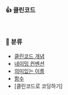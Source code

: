 ### 👍 클린코드
<br>

### 📘 분류
- [클린코드 개념](https://github.com/yeon-hee/TIL/blob/master/%ED%81%B4%EB%A6%B0%EC%BD%94%EB%93%9C/%ED%81%B4%EB%A6%B0%EC%BD%94%EB%93%9C%20%EA%B0%9C%EB%85%90.md)
- [네이밍 컨벤션](https://github.com/yeon-hee/TIL/tree/master/%ED%81%B4%EB%A6%B0%EC%BD%94%EB%93%9C/%EB%84%A4%EC%9D%B4%EB%B0%8D%20%EC%BB%A8%EB%B2%A4%EC%85%98)
- [의미있는 이름](https://github.com/yeon-hee/TIL/tree/master/%ED%81%B4%EB%A6%B0%EC%BD%94%EB%93%9C/%EC%9D%98%EB%AF%B8%EC%9E%88%EB%8A%94%20%EC%9D%B4%EB%A6%84)
- [함수](함수)
- [클린코드로 코딩하기]
